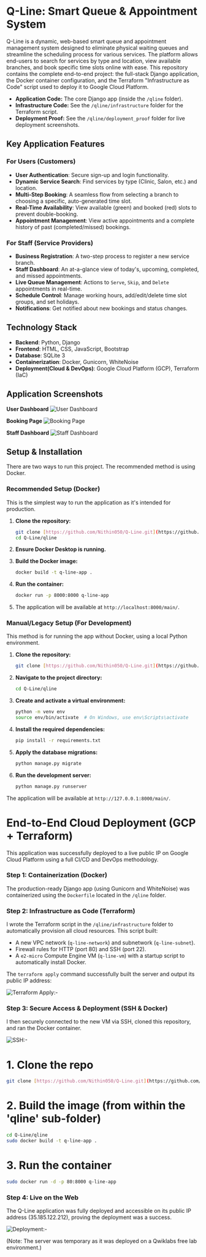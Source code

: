 # Q-Line: Smart Queue & Appointment System

Q-Line is a dynamic, web-based smart queue and appointment management system designed to eliminate physical waiting queues and streamline the scheduling process for various services. The platform allows end-users to search for services by type and location, view available branches, and book specific time slots online with ease.
This repository contains the complete end-to-end project: the full-stack Django application, the Docker container configuration, and the Terraform "Infrastructure as Code" script used to deploy it to Google Cloud Platform.

* **Application Code:** The core Django app (inside the `/qline` folder).
* **Infrastructure Code:** See the `/qline/infrastructure` folder for the Terraform script.
* **Deployment Proof:** See the `/qline/deployment_proof` folder for live deployment screenshots.

## Key Application Features

### For Users (Customers)
* **User Authentication**: Secure sign-up and login functionality.
* **Dynamic Service Search**: Find services by type (Clinic, Salon, etc.) and location.
* **Multi-Step Booking**: A seamless flow from selecting a branch to choosing a specific, auto-generated time slot.
* **Real-Time Availability**: View available (green) and booked (red) slots to prevent double-booking.
* **Appointment Management**: View active appointments and a complete history of past (completed/missed) bookings.

### For Staff (Service Providers)
* **Business Registration**: A two-step process to register a new service branch.
* **Staff Dashboard**: An at-a-glance view of today's, upcoming, completed, and missed appointments.
* **Live Queue Management**: Actions to `Serve`, `Skip`, and `Delete` appointments in real-time.
* **Schedule Control**: Manage working hours, add/edit/delete time slot groups, and set holidays.
* **Notifications**: Get notified about new bookings and status changes.

## Technology Stack

* **Backend**: Python, Django
* **Frontend**: HTML, CSS, JavaScript, Bootstrap
* **Database**: SQLite 3
* **Containerization**:	Docker, Gunicorn, WhiteNoise
* **Deployment(Cloud & DevOps)**: Google Cloud Platform (GCP), Terraform (IaC)


## Application Screenshots

**User Dashboard**
![User Dashboard](user_dashboard.png)

**Booking Page**
![Booking Page](booking_page.png)

**Staff Dashboard**
![Staff Dashboard](staff_dashboard.png)

## Setup & Installation

There are two ways to run this project. The recommended method is using Docker.

### Recommended Setup (Docker)

This is the simplest way to run the application as it's intended for production.

1.  **Clone the repository:**
    ```bash
    git clone [https://github.com/Nithin050/Q-Line.git](https://github.com/Nithin050/Q-Line.git)
    cd Q-Line/qline
    ```
2.  **Ensure Docker Desktop is running.**

3.  **Build the Docker image:**
    ```bash
    docker build -t q-line-app .
    ```
4.  **Run the container:**
    ```bash
    docker run -p 8000:8000 q-line-app
    ```
5.  The application will be available at `http://localhost:8000/main/`.

### Manual/Legacy Setup (For Development)

This method is for running the app without Docker, using a local Python environment.

1.  **Clone the repository:**
    ```bash
    git clone [https://github.com/Nithin050/Q-Line.git](https://github.com/Nithin050/Q-Line.git)
    ```
2.  **Navigate to the project directory:**
    ```bash
    cd Q-Line/qline
    ```
3.  **Create and activate a virtual environment:**
    ```bash
    python -m venv env
    source env/bin/activate  # On Windows, use env\Scripts\activate
    ```
4.  **Install the required dependencies:**
    ```bash
    pip install -r requirements.txt
    ```
5.  **Apply the database migrations:**
    ```bash
    python manage.py migrate
    ```
6.  **Run the development server:**
    ```bash
    python manage.py runserver
    ```
The application will be available at `http://127.0.0.1:8000/main/`.

# End-to-End Cloud Deployment (GCP + Terraform)

This application was successfully deployed to a live public IP on Google Cloud Platform using a full CI/CD and DevOps methodology.

### Step 1: Containerization (Docker)
The production-ready Django app (using Gunicorn and WhiteNoise) was containerized using the `Dockerfile` located in the `/qline` folder.

### Step 2: Infrastructure as Code (Terraform)
I wrote the Terraform script in the `/qline/infrastructure` folder to automatically provision all cloud resources. This script built:
* A new VPC network (`q-line-network`) and subnetwork (`q-line-subnet`).
* Firewall rules for HTTP (port 80) and SSH (port 22).
* A `e2-micro` Compute Engine VM (`q-line-vm`) with a startup script to automatically install Docker.

The `terraform apply` command successfully built the server and output its public IP address:

![Terraform Apply:- ](qline/deployment_proof/1_terraform_apply_proof.png)

### Step 3: Secure Access & Deployment (SSH & Docker)
I then securely connected to the new VM via SSH, cloned this repository, and ran the Docker container.

![SSH:-](qline/deployment_proof/2_ssh_proof.png)

# 1. Clone the repo
```bash
git clone [https://github.com/Nithin050/Q-Line.git](https://github.com/Nithin050/Q-Line.git)
```

# 2. Build the image (from within the 'qline' sub-folder)
```bash
cd Q-Line/qline
sudo docker build -t q-line-app .
```

# 3. Run the container
```bash
sudo docker run -d -p 80:8000 q-line-app
```

### Step 4: Live on the Web
The Q-Line application was fully deployed and accessible on its public IP address (35.185.122.212), proving the deployment was a success.

![Deployment:-](qline/deployment_proof/3_live_deployment_proof.png)

(Note: The server was temporary as it was deployed on a Qwiklabs free lab environment.)
